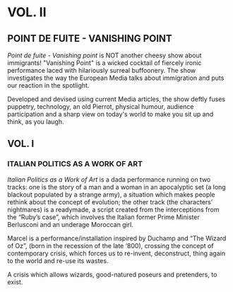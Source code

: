 # VOL. II
## POINT DE FUITE - VANISHING POINT

_Point de fuite - Vanishing point_ is NOT another cheesy show about immigrants! "Vanishing Point" is a wicked cocktail of fiercely ironic performance laced with hilariously surreal buffoonery. The show investigates the way the European Media talks about immigration and puts our reaction in the spotlight.

Developed and devised using current Media articles, the show deftly fuses puppetry, technology, an old Pierrot, physical humour, audience participation and a sharp view on today's world to make you sit up and think, as you laugh.

<!--<div style="position: relative; padding-bottom: 60%; overflow: auto; -webkit-overflow-scrolling:touch;" id="FHGWC3KSQ0"><iframe style="position: absolute; top: 0; left: 0; width: 100%; height: 100%;" src="https://flickrit.com/noscript_embed.php?slideshow_id=FHGWC3KSQ0" scrolling="no" frameborder="0" allowFullScreen="true"></iframe></div>-->

## VOL. I
### ITALIAN POLITICS AS A WORK OF ART

_Italian Politics as a Work of Art_ is a dada performance running on two tracks: one is the story of a man and a woman in an apocalyptic set (a long blackout populated by a strange army), a situation which makes people rethink about the concept of evolution; the other track (the characters’ nightmares) is a readymade, a script created from the interceptions from the “Ruby’s case”, which involves the Italian former Prime Minister Berlusconi and an underage Moroccan girl.

<!--<div style="position: relative; padding-bottom: 60%; overflow: auto; -webkit-overflow-scrolling:touch;" id="PG1YIGU6AV"><iframe style="position: absolute; top: 0; left: 0; width: 100%; height: 100%;" src="https://flickrit.com/noscript_embed.php?slideshow_id=PG1YIGU6AV" scrolling="no" frameborder="0" allowFullScreen="true"></iframe></div>-->

Marcel is a performance/installation inspired by Duchamp and “The Wizard of Oz”, (born in the recession of the late ‘800), crossing the concept of contemporary crisis, which forces us to re-invent, deconstruct, thing again to the world and re-use its wastes.

A crisis which allows wizards, good-natured poseurs and pretenders, to exist.
